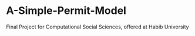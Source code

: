 # A-Simple-Permit-Model
Final Project for Computational Social Sciences, offered at Habib University
